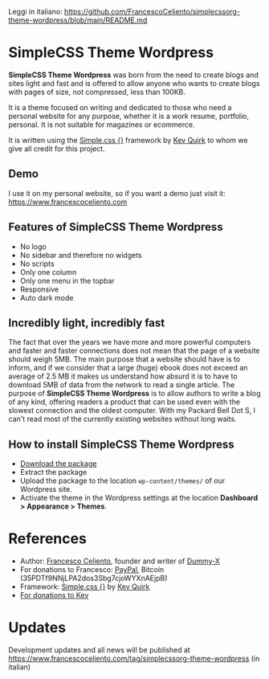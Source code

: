Leggi in italiano: https://github.com/FrancescoCeliento/simplecssorg-theme-wordpress/blob/main/README.md

# SimpleCSS Theme Wordpress
**SimpleCSS Theme Wordpress** was born from the need to create blogs and sites light and fast and is offered to allow anyone who wants to create blogs with pages of size, not compressed, less than 100KB.

It is a theme focused on writing and dedicated to those who need a personal website for any purpose, whether it is a work resume, portfolio, personal. It is not suitable for magazines or ecommerce.

It is written using the [Simple.css {}](https://simplecss.org) framework by [Kev Quirk](https://kevq.uk) to whom we give all credit for this project.

## Demo
I use it on my personal website, so if you want a demo just visit it: https://www.francescoceliento.com

## Features of SimpleCSS Theme Wordpress
* No logo
* No sidebar and therefore no widgets
* No scripts
* Only one column
* Only one menu in the topbar
* Responsive
* Auto dark mode

## Incredibly light, incredibly fast
The fact that over the years we have more and more powerful computers and faster and faster connections does not mean that the page of a website should weigh 5MB. The main purpose that a website should have is to inform, and if we consider that a large (huge) ebook does not exceed an average of 2.5 MB it makes us understand how absurd it is to have to download 5MB of data from the network to read a single article.
The purpose of **SimpleCSS Theme Wordpress** is to allow authors to write a blog of any kind, offering readers a product that can be used even with the slowest connection and the oldest computer. With my Packard Bell Dot S, I can't read most of the currently existing websites without long waits.

## How to install SimpleCSS Theme Wordpress
* [Download the package](https://github.com/FrancescoCeliento/simplecssorg-theme-wordpress/archive/main.zip)
* Extract the package
* Upload the package to the location ``wp-content/themes/`` of our Wordpress site.
* Activate the theme in the Wordpress settings at the location **Dashboard > Appearance > Themes**.

# References
* Author: [Francesco Celiento](https://www.francescoceliento.com), founder and writer of [Dummy-X](https://www.selectallfromdual)
* For donations to Francesco: [PayPal](https://paypal.me/francescoceliento), Bitcoin (35PDTf9NNjLPA2dos3Sbg7cjoWYXnAEjpB)
* Framework: [Simple.css {}](https://simplecss.org) by [Kev Quirk](https://kevq.uk)
* [For donations to Kev](https://kevq.uk/buy-me-a-coffee)

# Updates
Development updates and all news will be published at https://www.francescoceliento.com/tag/simplecssorg-theme-wordpress (in italian)
